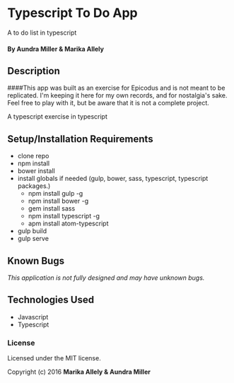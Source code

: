 # Typescript To Do App

A to do list in typescript

#### By Aundra Miller & Marika Allely

## Description

####This app was built as an exercise for Epicodus and is not meant to be replicated. I'm keeping it here for my own records, and for nostalgia's sake. Feel free to play with it, but be aware that it is not a complete project.

A typescript exercise in typescript

## Setup/Installation Requirements

- clone repo
- npm install
- bower install
- install globals if needed (gulp, bower, sass, typescript, typescript packages.)
  - npm install gulp -g
  - npm install bower -g
  - gem install sass
  - npm install typescript -g
  - apm install atom-typescript
- gulp build
- gulp serve


## Known Bugs

_This application is not fully designed and may have unknown bugs._

## Technologies Used

* Javascript
* Typescript 

### License

Licensed under the MIT license.

Copyright (c) 2016 **Marika Allely & Aundra Miller**
